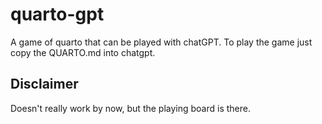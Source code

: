 # quarto-gpt
A game of quarto that can be played with chatGPT. To play the game just copy the QUARTO.md into chatgpt.

## Disclaimer
Doesn't really work by now, but the playing board is there.
